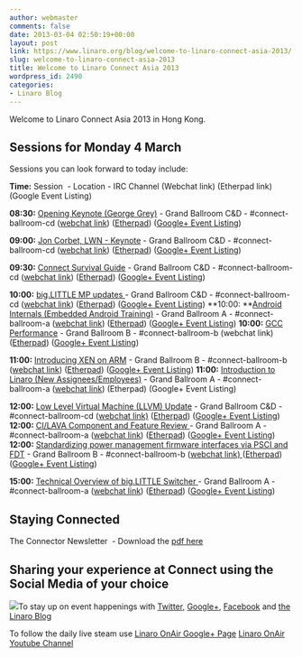 ```yaml
---
author: webmaster
comments: false
date: 2013-03-04 02:50:19+00:00
layout: post
link: https://www.linaro.org/blog/welcome-to-linaro-connect-asia-2013/
slug: welcome-to-linaro-connect-asia-2013
title: Welcome to Linaro Connect Asia 2013
wordpress_id: 2490
categories:
- Linaro Blog
---
```


Welcome to Linaro Connect Asia 2013 in Hong Kong.




## Sessions for Monday 4 March


Sessions you can look forward to today include:

**Time:** Session  - Location - IRC Channel (Webchat link) (Etherpad link) (Google Event Listing)

**08:30:** [Opening Keynote (George Grey)](http://lca-13.zerista.com/event/member/72344) - Grand Ballroom C&D - #connect-ballroom-cd ([webchat link](http://bit.ly/ZEmR2C)) ([Etherpad](http://pad.linaro.org/040313-Keynote-GeorgeGrey-CD)) ([Google+ Event Listing](https://plus.google.com/u/1/events/c5g23eta34km9o16jmbogh7vsno))

**09:00:** [Jon Corbet, LWN - Keynote](http://lca-13.zerista.com/event/member/72345) - Grand Ballroom C&D -  #connect-ballroom-cd ([webchat link](http://bit.ly/ZEmR2C)) ([Etherpad](http://pad.linaro.org/040313-Keynote-JonCorbet-CD)) ([Google+ Event Listing](https://plus.google.com/u/1/events/c5g23eta34km9o16jmbogh7vsno))

**09:30:** [Connect Survival Guide](http://lca-13.zerista.com/event/member/72346) - Grand Ballroom C&D -  #connect-ballroom-cd ([webchat link](http://bit.ly/ZEmR2C)) ([Etherpad](http://pad.linaro.org/040313-Connect-Survival-Guide-CD)) ([Google+ Event Listing](https://plus.google.com/u/1/events/c5g23eta34km9o16jmbogh7vsno))

**10:00:** [big.LITTLE MP updates ](http://lca-13.zerista.com/event/member/72676)- Grand Ballroom C&D - #connect-ballroom-cd ([webchat link](http://bit.ly/ZEmR2C)) ([Etherpad](http://pad.linaro.org/040313-big-LITTLE-MP-updates-CD)) ([Google+ Event Listing](https://plus.google.com/u/1/events/ck5h4thlnqn7h8u38j6e8mcdtq4))
**10:00: **[Android Internals (Embedded Android Training)](http://lca-13.zerista.com/event/member/72385) - Grand Ballroom A - #connect-ballroom-a ([webchat link](http://bit.ly/1459EAx)) ([Etherpad](http://pad.linaro.org/040313-EA-Android-Internals-A)) ([Google+ Event Listing](https://plus.google.com/u/1/events/cblrv1muadnu5bphg8j6e0oaf7s))
**10:00:** [GCC Performance](http://lca-13.zerista.com/event/member/72376) - Grand Ballroom B - #connect-ballroom-b (webchat link) ([Etherpad](http://pad.linaro.org/040313-GCC-Performance-B)) ([Google+ Event Listing](https://plus.google.com/u/1/events/c7co8acs6imk71bkth9108dprrg))

**11:00:** [Introducing XEN on ARM](http://lca-13.zerista.com/event/member/72664) - Grand Ballroom B - #connect-ballroom-b ([webchat link](http://bit.ly/ZEmR2C)) ([Etherpad](http://pad.linaro.org/040313-Introducing-XEN-on-ARM-B)) ([Google+ Event Listing](https://plus.google.com/u/1/events/c1r7dmsupfrccj4h7ti4l54nm4s))
**11:00:** [Introduction to Linaro (New Assignees/Employees)](http://lca-13.zerista.com/event/member/72400) - Grand Ballroom A - #connect-ballroom-a ([webchat link](http://bit.ly/1459EAx)) (Etherpad) (Google+ Event Listing)

**12:00:** [Low Level Virtual Machine (LLVM) Update](http://lca-13.zerista.com/event/member/72374) - Grand Ballroom C&D - #connect-ballroom-cd ([webchat link)](http://bit.ly/ZEmR2C) ([Etherpad](http://pad.linaro.org/040313-Low-20Level-20Virtual-20Machine-20-LLVM--20Update)) ([Google+ Event Listing](https://plus.google.com/u/1/events/co73kh9mgpad3mpnmk15nq65bac))
**12:00:** [CI/LAVA Component and Feature Review ](http://lca-13.zerista.com/event/member/72488)- Grand Ballroom A - #connect-ballroom-a ([webchat link](http://bit.ly/1459EAx)) ([Etherpad](http://pad.linaro.org/040313-CI-LAVA-Component-and-Feature-Review)) ([Google+ Event Listing](https://plus.google.com/u/1/events/c8alseb3ft4rarlfmc6oum8svb0))
**12:00:** [Standardizing power management firmware interfaces via PSCI and FDT](http://lca-13.zerista.com/event/member/72361) - Grand Ballroom B - #connect-ballroom-b ([webchat link) ](http://bit.ly/ZEmR2C)([Etherpad](http://pad.linaro.org/040313-Standardizing-power-management-firmware-interfaces-via-PSCI-and-FDT)) ([Google+ Event Listing](https://plus.google.com/u/1/events/c8alseb3ft4rarlfmc6oum8svb0))

**15:00:** [Technical Overview of big.LITTLE Switcher ](http://lca-13.zerista.com/event/member/72398)- Grand Ballroom A - #connect-ballroom-a ([webchat link](http://bit.ly/1459EAx)) ([Etherpad](http://pad.linaro.org/040313-Technical-Overview-of-big-LITTLE-Switcher)) ([Google+ Event Listing](https://plus.google.com/u/1/events/clplv4nq0la3q0eoscbqjk50t1g))


## Staying Connected


The Connector Newsletter  - Download the [pdf here](http://www.linaro.org/wp-content/uploads/2013/03/The-Connector-4-March-2013_Final.pdf)


## Sharing your experience at Connect using the Social Media of your choice


[![](http://www.linaro.org/wp-content/uploads/2013/03/LCA13-Hong-Kong-Social-Media-Slide-300x225.jpg)](http://www.linaro.org/wp-content/uploads/2013/03/LCA13-Hong-Kong-Social-Media-Slide.jpg)To stay up on event happenings with
[Twitter](https://twitter.com/LinaroOrg), [Google+](https://plus.google.com/u/0/b/103294826956432430431/103294826956432430431/posts), [Facebook](https://www.facebook.com/LinaroOrg) and [the Linaro Blog](http://www.linaro.org/blog)

To follow the daily live steam use
[Linaro OnAir Google+ Page](https://plus.google.com/u/0/116754366033915823792/posts)
[Linaro OnAir Youtube Channel](http://www.youtube.com/user/LinaroOnAir)
